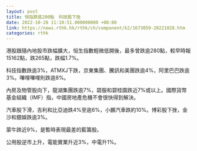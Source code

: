 ```yaml
---
layout: post
title: 恒指跌逾200點　科技股下挫
date: 2022-10-28 11:10:51.000000000 +08:00
link: https://news.rthk.hk/rthk/ch/component/k2/1673059-20221028.htm
categories: rthk
---
```


港股跟隨內地股市跌幅擴大，恒生指數輕微低開後，最多曾跌逾280點，較早時報15162點，跌265點，跌幅1.7%。

科技指數跌逾3%，ATMXJ下跌，京東集團、騰訊和美團跌逾4%，阿里巴巴跌逾3%。嗶哩嗶哩則跌逾8%。

內房及物管股向下，龍湖集團跌逾7%，碧服和碧桂園跌近7%或以上。國際貨幣基金組織（IMF）指，中國房地產危機不會很快得到解決。

汽車股下滑，吉利和比亞迪跌4%至逾6%，小鵬汽車跌約10%。博彩股下挫，金沙和銀娛跌逾3%。

蒙牛跌近9%，是暫時表現最差的藍籌股。

公用股逆市上升，電能實業升近3%，中電升1%。

